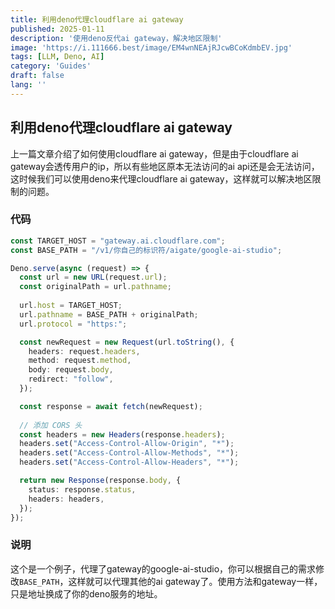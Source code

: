 ```yaml
---
title: 利用deno代理cloudflare ai gateway
published: 2025-01-11
description: '使用deno反代ai gateway，解决地区限制'
image: 'https://i.111666.best/image/EM4wnNEAjRJcwBCoKdmbEV.jpg'
tags: [LLM, Deno, AI]
category: 'Guides'
draft: false 
lang: ''
---
```

## 利用deno代理cloudflare ai gateway
上一篇文章介绍了如何使用cloudflare ai gateway，但是由于cloudflare ai gateway会透传用户的ip，所以有些地区原本无法访问的ai api还是会无法访问，这时候我们可以使用deno来代理cloudflare ai gateway，这样就可以解决地区限制的问题。

### 代码
```typescript
const TARGET_HOST = "gateway.ai.cloudflare.com";
const BASE_PATH = "/v1/你自己的标识符/aigate/google-ai-studio";

Deno.serve(async (request) => {
  const url = new URL(request.url);
  const originalPath = url.pathname;
  
  url.host = TARGET_HOST;
  url.pathname = BASE_PATH + originalPath;
  url.protocol = "https:";

  const newRequest = new Request(url.toString(), {
    headers: request.headers,
    method: request.method,
    body: request.body,
    redirect: "follow",
  });

  const response = await fetch(newRequest);
  
  // 添加 CORS 头
  const headers = new Headers(response.headers);
  headers.set("Access-Control-Allow-Origin", "*");
  headers.set("Access-Control-Allow-Methods", "*");
  headers.set("Access-Control-Allow-Headers", "*");

  return new Response(response.body, {
    status: response.status,
    headers: headers,
  });
});
```
### 说明
这个是一个例子，代理了gateway的google-ai-studio，你可以根据自己的需求修改`BASE_PATH`，这样就可以代理其他的ai gateway了。使用方法和gateway一样，只是地址换成了你的deno服务的地址。